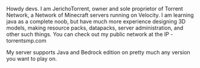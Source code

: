 Howdy devs. I am JerichoTorrent, owner and sole proprietor of Torrent Network, a Network of Minecraft servers running on Velocity. I am learning java as a complete noob, but have much more experience designing 3D models, 
making resource packs, datapacks, server administration, and other such things. You can check out my public network at the IP - torrentsmp.com

My server supports Java and Bedrock edition on pretty much any version you want to play on.
